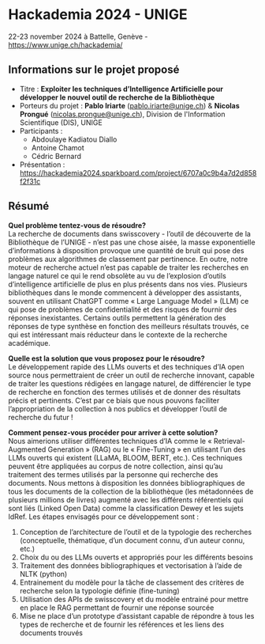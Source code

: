 # Hackademia 2024 - UNIGE
22-23 november 2024 à Battelle, Genève - https://www.unige.ch/hackademia/

## Informations sur le projet proposé
  * Titre : **Exploiter les techniques d’Intelligence Artificielle pour développer le nouvel outil de recherche de la Bibliothèque**
  * Porteurs du projet : **Pablo Iriarte** (pablo.iriarte@unige.ch) & **Nicolas Prongué** (nicolas.prongue@unige.ch), Division de l'Information Scientifique (DIS), UNIGE
  * Participants :
    * Abdoulaye Kadiatou Diallo
    * Antoine Chamot
    * Cédric Bernard
  * Présentation : https://hackademia2024.sparkboard.com/project/6707a0c9b4a7d2d858f2f31c

## Résumé

**Quel problème tentez-vous de résoudre?**  
La recherche de documents dans swisscovery - l’outil de découverte de la Bibliothèque de l’UNIGE - n’est pas une chose aisée, la masse exponentielle d’informations à disposition provoque une quantité de bruit qui pose des problèmes aux algorithmes de classement par pertinence. En outre, notre moteur de recherche actuel n’est pas capable de traiter les recherches en langage naturel ce qui le rend obsolète au vu de l’explosion d’outils d’intelligence artificielle de plus en plus présents dans nos vies. Plusieurs bibliothèques dans le monde commencent à développer des assistants, souvent en utilisant ChatGPT comme « Large Language Model » (LLM) ce qui pose de problèmes de confidentialité et des risques de fournir des réponses inexistantes. Certains outils permettent la génération des réponses de type synthèse en fonction des meilleurs résultats trouvés, ce qui est intéressant mais réducteur dans le contexte de la recherche académique.

**Quelle est la solution que vous proposez pour le résoudre?**  
Le développement rapide des LLMs ouverts et des techniques d’IA open source nous permettraient de créer un outil de recherche innovant, capable de traiter les questions rédigées en langage naturel, de différencier le type de recherche en fonction des termes utilisés et de donner des résultats précis et pertinents. C’est par ce biais que nous pouvons faciliter l’appropriation de la collection à nos publics et développer l’outil de recherche du futur !

**Comment pensez-vous procéder pour arriver à cette solution?**  
Nous aimerions utiliser différentes techniques d’IA comme le « Retrieval-Augmented Generation » (RAG) ou le « Fine-Tuning » en utilisant l’un des LLMs ouverts qui existent (LLaMA, BLOOM, BERT, etc.). Ces techniques peuvent être appliquées au corpus de notre collection, ainsi qu’au traitement des termes utilisés par la personne qui recherche des documents. Nous mettons à disposition les données bibliographiques de tous les documents de la collection de la bibliothèque (les métadonnées de plusieurs millions de livres) augmenté avec les différents référentiels qui sont liés (Linked Open Data) comme la classification Dewey et les sujets IdRef. Les étapes envisagés pour ce développement sont :

1. Conception de l’architecture de l’outil et de la typologie des recherches (conceptuelle, thématique, d’un document connu, d’un auteur connu, etc.)
2. Choix du ou des LLMs ouverts et appropriés pour les différents besoins
3. Traitement des données bibliographiques et vectorisation à l’aide de NLTK (python)
4. Entrainement du modèle pour la tâche de classement des critères de recherche selon la typologie définie (fine-tuning)
5. Utilisation des APIs de swisscovery et du modèle entrainé pour mettre en place le RAG permettant de fournir une réponse sourcée
6. Mise ne place d’un prototype d’assistant capable de répondre à tous les types de recherche et de fournir les références et les liens des documents trouvés

